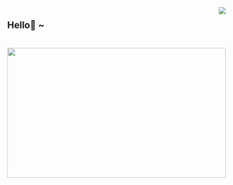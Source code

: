<img align="right" src="https://github-readme-stats.vercel.app/api?username=onevcat&show_icons=true&icon_color=CE1D2D&text_color=718096&bg_color=ffffff&hide_title=true" />

<h2>Hello👋 ~</h2>

<div style="margin-top: 40">
  <img align="left" src="https://bubkoo-server.vercel.app/365dots" height="300" width="100%"/>
</div>
